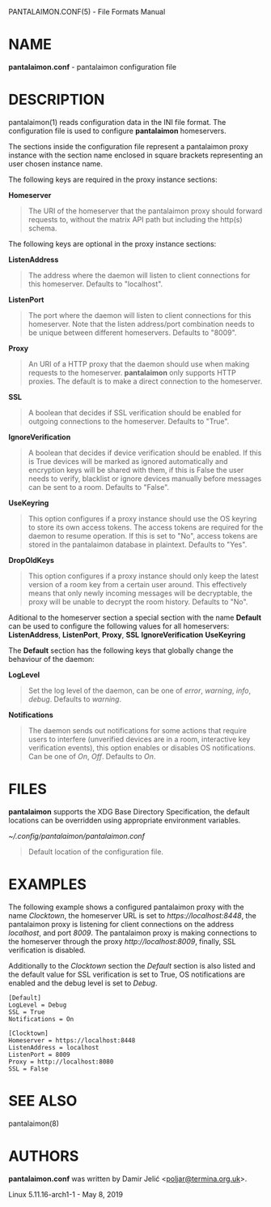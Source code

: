 PANTALAIMON.CONF(5) - File Formats Manual

# NAME

**pantalaimon.conf** - pantalaimon configuration file

# DESCRIPTION

pantalaimon(1) reads configuration data in the INI file format.
The configuration file is used to configure
**pantalaimon**
homeservers.

The sections inside the configuration file represent a pantalaimon proxy
instance with the section name enclosed in square brackets representing an user
chosen instance name.

The following keys are required in the proxy instance sections:

**Homeserver**

> The URI of the homeserver that the pantalaimon proxy should forward requests to,
> without the matrix API path but including the http(s) schema.

The following keys are optional in the proxy instance sections:

**ListenAddress**

> The address where the daemon will listen to client connections for this
> homeserver. Defaults to "localhost".

**ListenPort**

> The port where the daemon will listen to client connections for this
> homeserver. Note that the listen address/port combination needs to be unique
> between different homeservers. Defaults to "8009".

**Proxy**

> An URI of a HTTP proxy that the daemon should use when making requests to the
> homeserver.
> **pantalaimon**
> only supports HTTP proxies. The default is to make a direct connection to the
> homeserver.

**SSL**

> A boolean that decides if SSL verification should be enabled for outgoing
> connections to the homeserver. Defaults to "True".

**IgnoreVerification**

> A boolean that decides if device verification should be enabled. If this is True
> devices will be marked as ignored automatically and encryption keys will be
> shared with them, if this is False the user needs to verify, blacklist or ignore
> devices manually before messages can be sent to a room. Defaults to "False".

**UseKeyring**

> This option configures if a proxy instance should use the OS keyring to store
> its own access tokens. The access tokens are required for the daemon to resume
> operation. If this is set to "No", access tokens are stored in the pantalaimon
> database in plaintext. Defaults to "Yes".

**DropOldKeys**

> This option configures if a proxy instance should only keep the latest version
> of a room key from a certain user around. This effectively means that only newly
> incoming messages will be decryptable, the proxy will be unable to decrypt the
> room history.  Defaults to "No".

Aditional to the homeserver section a special section with the name
**Default**
can be used to configure the following values for all homeservers:
**ListenAddress**,
**ListenPort**,
**Proxy**,
**SSL**
**IgnoreVerification**
**UseKeyring**

The
**Default**
section has the following keys that globally change the behaviour of the daemon:

**LogLevel**

> Set the log level of the daemon, can be one of
> *error*,
> *warning*,
> *info*,
> *debug*.
> Defaults to
> *warning*.

**Notifications**

> The daemon sends out notifications for some actions that require users to
> interfere (unverified devices are in a room, interactive key verification
> events), this option enables or disables OS notifications. Can be one of
> *On*,
> *Off*.
> Defaults to
> *On*.

# FILES

**pantalaimon**
supports the XDG Base Directory Specification, the default locations can be
overridden using appropriate environment variables.

*~/.config/pantalaimon/pantalaimon.conf*

> Default location of the configuration file.

# EXAMPLES

The following example shows a configured pantalaimon proxy with the name
*Clocktown*,
the homeserver URL is set to
*https://localhost:8448*,
the pantalaimon proxy is listening for client connections on the address
*localhost*,
and port
*8009*.
The pantalaimon proxy is making connections to the homeserver through the proxy
*http://localhost:8009*,
finally, SSL verification is disabled.

Additionally to the
*Clocktown*
section the
*Default*
section is also listed and the default value for SSL verification is set to
True, OS notifications are enabled and the debug level is set to
*Debug*.

	[Default]
	LogLevel = Debug
	SSL = True
	Notifications = On
	
	[Clocktown]
	Homeserver = https://localhost:8448
	ListenAddress = localhost
	ListenPort = 8009
	Proxy = http://localhost:8080
	SSL = False

# SEE ALSO

pantalaimon(8)

# AUTHORS

**pantalaimon.conf**
was written by
Damir Jeli&#263; &lt;[poljar@termina.org.uk](mailto:poljar@termina.org.uk)&gt;.

Linux 5.11.16-arch1-1 - May 8, 2019
